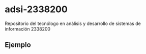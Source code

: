# adsi-2338200
Repositorio del tecnólogo en análisis y desarrollo de sistemas de información 2338200
## Ejemplo
